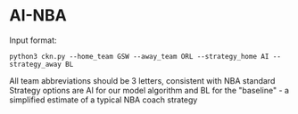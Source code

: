 # AI-NBA

Input format:
```
python3 ckn.py --home_team GSW --away_team ORL --strategy_home AI --strategy_away BL
```

All team abbreviations should be 3 letters, consistent with NBA standard
Strategy options are AI for our model algorithm and BL for the "baseline" - a simplified estimate of a typical NBA coach strategy

